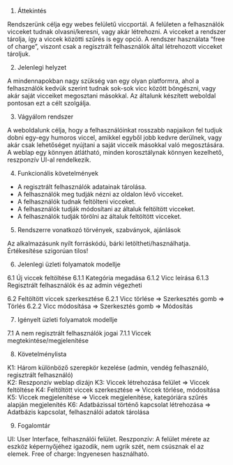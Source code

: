 1. Áttekintés 

Rendszerünk célja egy webes felületű viccportál. 
A felületen a felhasználók vicceket tudnak olvasni/keresni, vagy akár létrehozni. 
A vicceket a rendszer tárolja, így a viccek közötti szűrés is egy opció. 
A rendszer használata “free of charge”, viszont csak a regisztrált felhasználók által létrehozott vicceket tároljuk. 
 

2. Jelenlegi helyzet 

A mindennapokban nagy szükség van egy olyan platformra, ahol a felhasználók kedvük szerint tudnak sok-sok vicc között böngészni, vagy akár saját vicceiket megosztani másokkal. Az általunk készített weboldal pontosan ezt a célt szolgálja. 
 

3. Vágyálom rendszer 

A weboldalunk célja, hogy a felhasználóinkat rosszabb napjaikon fel tudjuk dobni egy-egy humoros viccel, amikkel egyből jobb kedvre derülnek, vagy akár csak lehetőséget nyújtani a saját vicceik másokkal való megosztására. A weblap egy könnyen átlátható, minden korosztálynak könnyen kezelhető, reszponzív UI-al rendelkezik. 
 

4. Funkcionális követelmények 

- A regisztrált felhasználók adatainak tárolása. 
- A felhasználók meg tudják nézni az oldalon lévő vicceket. 
- A felhasználók tudnak feltölteni vicceket. 
- A felhasználók tudják módosítani az általuk feltöltött vicceket. 
- A felhasználók tudják törölni az általuk feltöltött vicceket. 

 
5. Rendszerre vonatkozó törvények, szabványok, ajánlások 

Az alkalmazásunk nyílt forráskódú, bárki letöltheti/használhatja. Értékesítése szigorúan tilos! 
 

6. Jelenlegi üzleti folyamatok modellje 

6.1 Új viccek feltöltése 
    6.1.1 Kategória megadása 
    6.1.2 Vicc leírása 
    6.1.3 Regisztrált felhasználók és az admin végezheti 

6.2 Feltöltött viccek szerkesztése 
    6.2.1 Vicc törlése => Szerkesztés gomb => Törlés 
    6.2.2 Vicc módosítása => Szerkesztés gomb => Módosítás 


7. Igényelt üzleti folyamatok modellje 

7.1 A nem regisztrált felhasználók jogai 
    7.1.1 Viccek megtekintése/megjelenítése 

 
8. Követelménylista 

K1: Három különböző szerepkör kezelése (admin, vendég felhasználó, regisztrált felhasználó)  
K2: Reszponzív weblap dizájn 
K3: Viccek létrehozása felület => Viccek feltöltése 
K4: Feltöltött viccek szerkesztése => Viccek törlése, módosítása 
K5: Viccek megjelenítése => Viccek megjelenítése, kategóriára szűrés alapján megjelenítés 
K6: Adatbázissal történő kapcsolat létrehozása => Adatbázis kapcsolat, felhasználói adatok tárolása 

 
9. Fogalomtár 

UI: User Interface, felhasználói felület. 
Reszponzív: A felület mérete az eszköz képernyőjéhez igazodik, nem ugrik szét, nem csúsznak el az elemek. 
Free of charge: Ingyenesen használható. 